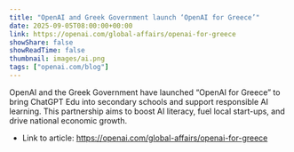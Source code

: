 ```yaml
---
title: "OpenAI and Greek Government launch ‘OpenAI for Greece’"
date: 2025-09-05T08:00:00+00:00
link: https://openai.com/global-affairs/openai-for-greece
showShare: false
showReadTime: false
thumbnail: images/ai.png
tags: ["openai.com/blog"]
---
```

OpenAI and the Greek Government have launched “OpenAI for Greece” to bring ChatGPT Edu into secondary schools and support responsible AI learning. This partnership aims to boost AI literacy, fuel local start-ups, and drive national economic growth.

- Link to article: https://openai.com/global-affairs/openai-for-greece